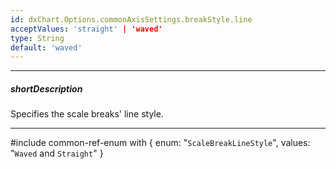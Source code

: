 ```yaml
---
id: dxChart.Options.commonAxisSettings.breakStyle.line
acceptValues: 'straight' | 'waved'
type: String
default: 'waved'
---
```

---
##### shortDescription
Specifies the scale breaks' line style.

---
#include common-ref-enum with {
    enum: "`ScaleBreakLineStyle`",
    values: "`Waved` and `Straight`"
}